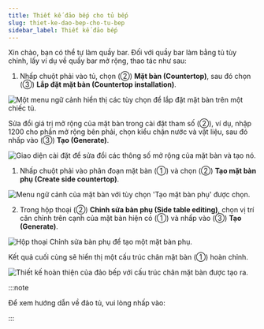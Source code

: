 ```yaml
---
title: Thiết kế đảo bếp cho tủ bếp
slug: thiet-ke-dao-bep-cho-tu-bep
sidebar_label: Thiết kế đảo bếp
---
```


Xin chào, bạn có thể tự làm quầy bar. Đối với quầy bar làm bằng tủ tùy chỉnh, lấy ví dụ về quầy bar mở rộng, thao tác như sau:

1. Nhấp chuột phải vào tủ, chọn (②) **Mặt bàn (Countertop)**, sau đó chọn (③) **Lắp đặt mặt bàn (Countertop installation)**.

![Một menu ngữ cảnh hiển thị các tùy chọn để lắp đặt mặt bàn trên một chiếc tủ.](https://storage.googleapis.com/jegavn_kb/images/d6fa4214-7cdf-4dde-8423-a7b49e591657.png)

Sửa đổi giá trị mở rộng của mặt bàn trong cài đặt tham số (②), ví dụ, nhập 1200 cho phần mở rộng bên phải, chọn kiểu chặn nước và vật liệu, sau đó nhấp vào (③) **Tạo (Generate)**.

![Giao diện cài đặt để sửa đổi các thông số mở rộng của mặt bàn và tạo nó.](https://storage.googleapis.com/jegavn_kb/images/0e426926-292d-4080-b108-79df6ed77409.png)

1. Nhấp chuột phải vào phân đoạn mặt bàn (①) và chọn (②) **Tạo mặt bàn phụ (Create side countertop)**.

![Menu ngữ cảnh của mặt bàn với tùy chọn 'Tạo mặt bàn phụ' được chọn.](https://storage.googleapis.com/jegavn_kb/images/0b4a7f1a-a293-4bf7-90fa-6ba22a846dbc.png)

2. Trong hộp thoại (②) **Chỉnh sửa bàn phụ (Side table editing)**, chọn vị trí căn chỉnh trên cạnh của mặt bàn hiện có (①) và nhấp vào (③) **Tạo (Generate)**.

![Hộp thoại Chỉnh sửa bàn phụ để tạo một mặt bàn phụ.](https://storage.googleapis.com/jegavn_kb/images/08f00120-21fd-4bab-bc4f-ba4cb6cf4934.png)

Kết quả cuối cùng sẽ hiển thị một cấu trúc chân mặt bàn (①) hoàn chỉnh.

![Thiết kế hoàn thiện của đảo bếp với cấu trúc chân mặt bàn được tạo ra.](https://storage.googleapis.com/jegavn_kb/images/b8bcf94f-92c3-485f-a42e-31dc8b3ec921.png)

:::note

Để xem hướng dẫn về đảo tủ, vui lòng nhấp vào: 



:::